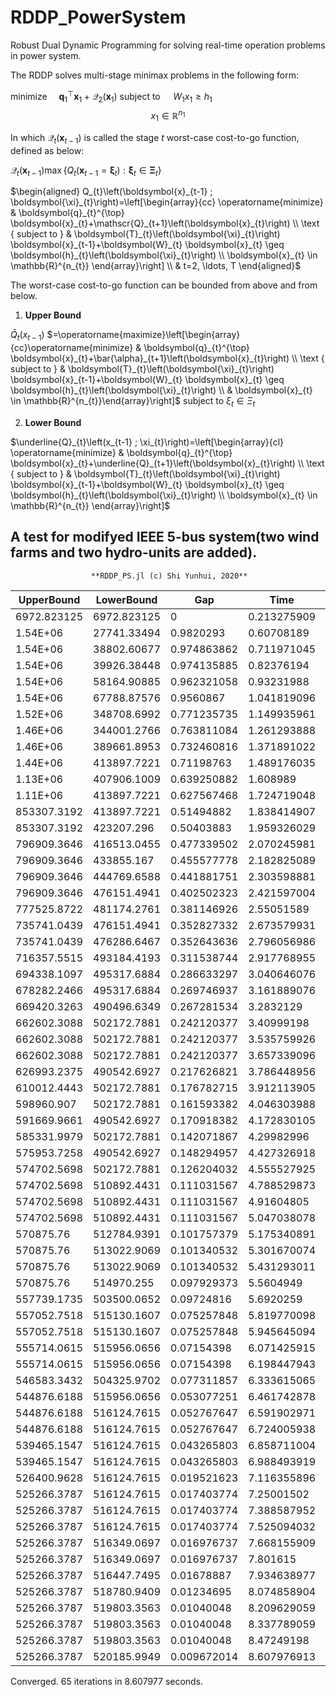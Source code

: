 # RDDP_PowerSystem
Robust Dual Dynamic Programming for solving real-time operation problems in power system.

The RDDP solves multi-stage minimax problems in the following form:

$\operatorname{minimize} \quad \boldsymbol{q}_{1}^{\top} \boldsymbol{x}_{1}+\mathcal{Q}_{2}\left(\boldsymbol{x}_{1}\right)$
subject to $\quad W_{1} x_{1} \geq h_{1}$
$$
x_{1} \in \mathbb{R}^{n_{1}}
$$

In which $\mathcal{Q}_{t}\left(\boldsymbol{x}_{t-1}\right)$ is called the stage $t$ worst-case cost-to-go function, defined as below:

$\mathcal{Q}_{t}\left(\boldsymbol{x}_{t-1}\right)\max \left\{Q_{t}\left(\boldsymbol{x}_{t-1} = \boldsymbol{\xi}_{t}\right): \boldsymbol{\xi}_{t} \in \boldsymbol{\Xi}_{t}\right\}$

$\begin{aligned}
Q_{t}\left(\boldsymbol{x}_{t-1} ; \boldsymbol{\xi}_{t}\right)=\left[\begin{array}{cc}
\operatorname{minimize} & \boldsymbol{q}_{t}^{\top} \boldsymbol{x}_{t}+\mathscr{Q}_{t+1}\left(\boldsymbol{x}_{t}\right) \\
\text { subject to } & \boldsymbol{T}_{t}\left(\boldsymbol{\xi}_{t}\right) \boldsymbol{x}_{t-1}+\boldsymbol{W}_{t} \boldsymbol{x}_{t} \geq \boldsymbol{h}_{t}\left(\boldsymbol{\xi}_{t}\right) \\
\boldsymbol{x}_{t} \in \mathbb{R}^{n_{t}}
\end{array}\right] \\
& t=2, \ldots, T
\end{aligned}$

The worst-case cost-to-go function can be bounded from above and from below.

1. **Upper Bound**

$\bar{Q}_{t}\left(x_{t-1}\right)$
$=\operatorname{maximize}\left[\begin{array}{cc}\operatorname{minimize} & \boldsymbol{q}_{t}^{\top} \boldsymbol{x}_{t}+\bar{\alpha}_{t+1}\left(\boldsymbol{x}_{t}\right) \\ \text { subject to } & \boldsymbol{T}_{t}\left(\boldsymbol{\xi}_{t}\right) \boldsymbol{x}_{t-1}+\boldsymbol{W}_{t} \boldsymbol{x}_{t} \geq \boldsymbol{h}_{t}\left(\boldsymbol{\xi}_{t}\right) \\ & \boldsymbol{x}_{t} \in \mathbb{R}^{n_{t}}\end{array}\right]$
subject to $\xi_{t} \in \Xi_{t}$

2. **Lower Bound**

$\underline{Q}_{t}\left(x_{t-1} ; \xi_{t}\right)=\left[\begin{array}{cl}
\operatorname{minimize} & \boldsymbol{q}_{t}^{\top} \boldsymbol{x}_{t}+\underline{Q}_{t+1}\left(\boldsymbol{x}_{t}\right) \\
\text { subject to } & \boldsymbol{T}_{t}\left(\boldsymbol{\xi}_{t}\right) \boldsymbol{x}_{t-1}+\boldsymbol{W}_{t} \boldsymbol{x}_{t} \geq \boldsymbol{h}_{t}\left(\boldsymbol{\xi}_{t}\right) \\
\boldsymbol{x}_{t} \in \mathbb{R}^{n_{t}}
\end{array}\right]$


A test for modifyed IEEE 5-bus system(two wind farms and two hydro-units are added).
--------------------------------------------------------------------------------
                      **RDDP_PS.jl (c) Shi Yunhui, 2020**

| UpperBound   | LowerBound   | Gap          | Time         | TotalSolves |
|--------------|--------------|--------------|--------------|-------------|
| 6972\.823125 | 6972\.823125 | 0            | 0\.213275909 | 912         |
| 1\.54E\+06   | 27741\.33494 | 0\.9820293   | 0\.60708189  | 2698        |
| 1\.54E\+06   | 38802\.60677 | 0\.974863862 | 0\.711971045 | 4484        |
| 1\.54E\+06   | 39926\.38448 | 0\.974135885 | 0\.82376194  | 6270        |
| 1\.54E\+06   | 58164\.90885 | 0\.962321058 | 0\.93231988  | 8056        |
| 1\.54E\+06   | 67788\.87576 | 0\.9560867   | 1\.041819096 | 9842        |
| 1\.52E\+06   | 348708\.6992 | 0\.771235735 | 1\.149935961 | 11628       |
| 1\.46E\+06   | 344001\.2766 | 0\.763811084 | 1\.261293888 | 13414       |
| 1\.46E\+06   | 389661\.8953 | 0\.732460816 | 1\.371891022 | 15200       |
| 1\.44E\+06   | 413897\.7221 | 0\.71198763  | 1\.489176035 | 16986       |
| 1\.13E\+06   | 407906\.1009 | 0\.639250882 | 1\.608989    | 18772       |
| 1\.11E\+06   | 413897\.7221 | 0\.627567468 | 1\.724719048 | 20558       |
| 853307\.3192 | 413897\.7221 | 0\.51494882  | 1\.838414907 | 22344       |
| 853307\.3192 | 423207\.296  | 0\.50403883  | 1\.959326029 | 24130       |
| 796909\.3646 | 416513\.0455 | 0\.477339502 | 2\.070245981 | 25916       |
| 796909\.3646 | 433855\.167  | 0\.455577778 | 2\.182825089 | 27702       |
| 796909\.3646 | 444769\.6588 | 0\.441881751 | 2\.303598881 | 29488       |
| 796909\.3646 | 476151\.4941 | 0\.402502323 | 2\.421597004 | 31274       |
| 777525\.8722 | 481174\.2761 | 0\.381146926 | 2\.55051589  | 33060       |
| 735741\.0439 | 476151\.4941 | 0\.352827332 | 2\.673579931 | 34846       |
| 735741\.0439 | 476286\.6467 | 0\.352643636 | 2\.796056986 | 36632       |
| 716357\.5515 | 493184\.4193 | 0\.311538744 | 2\.917768955 | 38418       |
| 694338\.1097 | 495317\.6884 | 0\.286633297 | 3\.040646076 | 40204       |
| 678282\.2466 | 495317\.6884 | 0\.269746937 | 3\.161889076 | 41990       |
| 669420\.3263 | 490496\.6349 | 0\.267281534 | 3\.2832129   | 43776       |
| 662602\.3088 | 502172\.7881 | 0\.242120377 | 3\.40999198  | 45562       |
| 662602\.3088 | 502172\.7881 | 0\.242120377 | 3\.535759926 | 47348       |
| 662602\.3088 | 502172\.7881 | 0\.242120377 | 3\.657339096 | 49134       |
| 626993\.2375 | 490542\.6927 | 0\.217626821 | 3\.786448956 | 50920       |
| 610012\.4443 | 502172\.7881 | 0\.176782715 | 3\.912113905 | 52706       |
| 598960\.907  | 502172\.7881 | 0\.161593382 | 4\.046303988 | 54492       |
| 591669\.9661 | 490542\.6927 | 0\.170918382 | 4\.172830105 | 56278       |
| 585331\.9979 | 502172\.7881 | 0\.142071867 | 4\.29982996  | 58064       |
| 575953\.7258 | 490542\.6927 | 0\.148294957 | 4\.427326918 | 59850       |
| 574702\.5698 | 502172\.7881 | 0\.126204032 | 4\.555527925 | 61636       |
| 574702\.5698 | 510892\.4431 | 0\.111031567 | 4\.788529873 | 63422       |
| 574702\.5698 | 510892\.4431 | 0\.111031567 | 4\.91604805  | 65208       |
| 574702\.5698 | 510892\.4431 | 0\.111031567 | 5\.047038078 | 66994       |
| 570875\.76   | 512784\.9391 | 0\.101757379 | 5\.175340891 | 68780       |
| 570875\.76   | 513022\.9069 | 0\.101340532 | 5\.301670074 | 70566       |
| 570875\.76   | 513022\.9069 | 0\.101340532 | 5\.431293011 | 72352       |
| 570875\.76   | 514970\.255  | 0\.097929373 | 5\.5604949   | 74138       |
| 557739\.1735 | 503500\.0652 | 0\.09724816  | 5\.6920259   | 75924       |
| 557052\.7518 | 515130\.1607 | 0\.075257848 | 5\.819770098 | 77710       |
| 557052\.7518 | 515130\.1607 | 0\.075257848 | 5\.945645094 | 79496       |
| 555714\.0615 | 515956\.0656 | 0\.07154398  | 6\.071425915 | 81282       |
| 555714\.0615 | 515956\.0656 | 0\.07154398  | 6\.198447943 | 83068       |
| 546583\.3432 | 504325\.9702 | 0\.077311857 | 6\.333615065 | 84854       |
| 544876\.6188 | 515956\.0656 | 0\.053077251 | 6\.461742878 | 86640       |
| 544876\.6188 | 516124\.7615 | 0\.052767647 | 6\.591902971 | 88426       |
| 544876\.6188 | 516124\.7615 | 0\.052767647 | 6\.724005938 | 90212       |
| 539465\.1547 | 516124\.7615 | 0\.043265803 | 6\.858711004 | 91998       |
| 539465\.1547 | 516124\.7615 | 0\.043265803 | 6\.988493919 | 93784       |
| 526400\.9628 | 516124\.7615 | 0\.019521623 | 7\.116355896 | 95570       |
| 525266\.3787 | 516124\.7615 | 0\.017403774 | 7\.25001502  | 97356       |
| 525266\.3787 | 516124\.7615 | 0\.017403774 | 7\.388587952 | 99142       |
| 525266\.3787 | 516124\.7615 | 0\.017403774 | 7\.525094032 | 100928      |
| 525266\.3787 | 516349\.0697 | 0\.016976737 | 7\.668155909 | 102714      |
| 525266\.3787 | 516349\.0697 | 0\.016976737 | 7\.801615    | 104500      |
| 525266\.3787 | 516447\.7495 | 0\.01678887  | 7\.934638977 | 106286      |
| 525266\.3787 | 518780\.9409 | 0\.01234695  | 8\.074858904 | 108072      |
| 525266\.3787 | 519803\.3563 | 0\.01040048  | 8\.209629059 | 109858      |
| 525266\.3787 | 519803\.3563 | 0\.01040048  | 8\.337789059 | 111644      |
| 525266\.3787 | 519803\.3563 | 0\.01040048  | 8\.47249198  | 113430      |
| 525266\.3787 | 520185\.9949 | 0\.009672014 | 8\.607976913 | 115216      |

Converged. 65 iterations in 8.607977 seconds.
